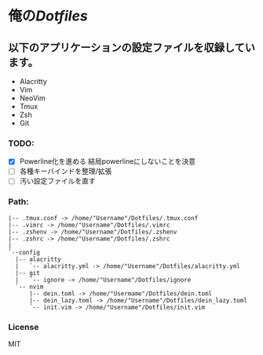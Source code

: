 # 俺の*Dotfiles*
## 以下のアプリケーションの設定ファイルを収録しています。
- Alacritty
- Vim
- NeoVim
- Tmux
- Zsh
- Git
### TODO:
- [x] Powerline化を進める 結局powerlineにしないことを決意
- [ ] 各種キーバインドを整理/拡張
- [ ] 汚い設定ファイルを直す
### Path:
```
|-- .tmux.conf -> /home/"Username"/Dotfiles/.tmux.conf
|-- .vimrc -> /home/"Username"/Dotfiles/.vimrc
|-- .zshenv -> /home/"Username"/Dotfiles/.zshenv
|-- .zshrc -> /home/"Username"/Dotfiles/.zshrc
|
`--config
  |-- alacritty
  |   `-- alacritty.yml -> /home/"Username"/Dotfiles/alacritty.yml
  |-- git
  |   `-- ignore -> /home/"Username"/Dotfiles/ignore
  `-- nvim
      |-- dein.toml -> /home/"Usermame"/Dotfiles/dein.toml
      |-- dein_lazy.toml -> /home/"Username"/Dotfiles/dein_lazy.toml
      `-- init.vim -> /home/"Username"/Dotfiles/init.vim
```
### License
MIT
